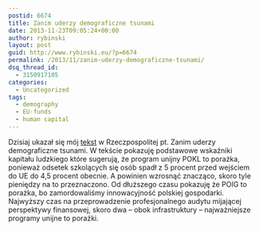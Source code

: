 ```yaml
---
postid: 6674
title: Zanim uderzy demograficzne tsunami
date: 2013-11-23T09:05:24+00:00
author: rybinski
layout: post
guid: http://www.rybinski.eu/?p=6674
permalink: /2013/11/zanim-uderzy-demograficzne-tsunami/
dsq_thread_id:
  - 3150917105
categories:
  - Uncategorized
tags:
  - demography
  - EU-funds
  - human capital
---
```

Dzisiaj ukazał się mój [tekst](http://www.ekonomia.rp.pl/artykul/705506,1067063-Zanim-uderzy-demograficzne-tsunami.html) w Rzeczpospolitej pt. Zanim uderzy demograficzne tsunami. W tekście pokazuję podstawowe wskaźniki kapitału ludzkiego które sugerują, że program unijny POKL to porażka, ponieważ odsetek szkolących się osób spadł z 5 procent przed wejściem do UE do 4,5 procent obecnie. A powinien wzrosnąć znacząco, skoro tyle pieniędzy na to przeznaczono. Od dłuższego czasu pokazuję że POIG to porażka, bo zamordowaliśmy innowacyjność polskiej gospodarki. Najwyższy czas na przeprowadzenie profesjonalnego audytu mijającej perspektywy finansowej, skoro dwa – obok infrastruktury – najważniejsze programy unijne to porażki.
